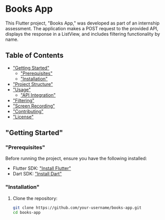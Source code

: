 # Books App

This Flutter project, "Books App," was developed as part of an internship assessment. The application makes a POST request to the provided API, displays the response in a ListView, and includes filtering functionality by name.

## Table of Contents
- ["Getting Started"](#getting-started)
  - ["Prerequisites"](#prerequisites)
  - ["Installation"](#installation)
- ["Project Structure"](#project-structure)
- ["Usage"](#usage)
  - ["API Integration"](#api-integration)
- ["Filtering"](#filtering)
- ["Screen Recording"](#screen-recording)
- ["Contributing"](#contributing)
- ["License"](#license)

## "Getting Started"

### "Prerequisites"

Before running the project, ensure you have the following installed:
- Flutter SDK: ["Install Flutter"](https://flutter.dev/docs/get-started/install)
- Dart SDK: ["Install Dart"](https://dart.dev/get-dart)

### "Installation"

1. Clone the repository:
   ```bash
   git clone https://github.com/your-username/books-app.git
   cd books-app

